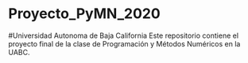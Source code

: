 # Proyecto_PyMN_2020
#Universidad Autonoma de Baja California 
Este repositorio contiene el proyecto final de la clase de Programación y Métodos Numéricos en la UABC. 
